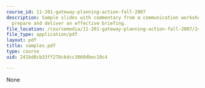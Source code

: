 ```yaml
---
course_id: 11-201-gateway-planning-action-fall-2007
description: Sample slides with commentary from a communication workshop on how to
  prepare and deliver an effective briefing.
file_location: /coursemedia/11-201-gateway-planning-action-fall-2007/241bd8cb33ff278c6dcc3060dbec10c4_samples.pdf
file_type: application/pdf
layout: pdf
title: samples.pdf
type: course
uid: 241bd8cb33ff278c6dcc3060dbec10c4

---
```

None